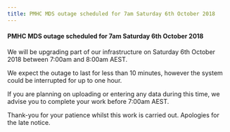 ```yaml
---
title: PMHC MDS outage scheduled for 7am Saturday 6th October 2018
---
```


#### PMHC MDS outage scheduled for 7am Saturday 6th October 2018 ####

We will be upgrading part of our infrastructure on Saturday 6th October 2018 between 7:00am and 8:00am AEST.

We expect the outage to last for less than 10 minutes, however the system could be interrupted for up to one hour.

If you are planning on uploading or entering any data during this time, we advise you to complete your work before 7:00am AEST.

Thank-you for your patience whilst this work is carried out. Apologies for the late notice.
